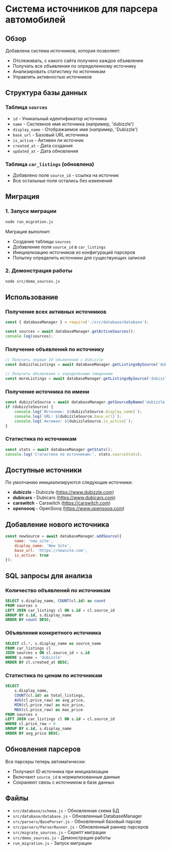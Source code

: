 # Система источников для парсера автомобилей

## Обзор

Добавлена система источников, которая позволяет:
- Отслеживать, с какого сайта получено каждое объявление
- Получать все объявления по определенному источнику
- Анализировать статистику по источникам
- Управлять активностью источников

## Структура базы данных

### Таблица `sources`
- `id` - Уникальный идентификатор источника
- `name` - Системное имя источника (например, 'dubizzle')
- `display_name` - Отображаемое имя (например, 'Dubizzle')
- `base_url` - Базовый URL источника
- `is_active` - Активен ли источник
- `created_at` - Дата создания
- `updated_at` - Дата обновления

### Таблица `car_listings` (обновлена)
- Добавлено поле `source_id` - ссылка на источник
- Все остальные поля остались без изменений

## Миграция

### 1. Запуск миграции
```bash
node run_migration.js
```

Миграция выполнит:
- Создание таблицы `sources`
- Добавление поля `source_id` в `car_listings`
- Инициализацию источников из конфигураций парсеров
- Попытку определить источники для существующих записей

### 2. Демонстрация работы
```bash
node src/demo_sources.js
```

## Использование

### Получение всех активных источников
```javascript
const { databaseManager } = require('./src/database/database');

const sources = await databaseManager.getActiveSources();
console.log(sources);
```

### Получение объявлений по источнику
```javascript
// Получить первые 10 объявлений с Dubizzle
const dubizzleListings = await databaseManager.getListingsBySource('dubizzle', 10);

// Получить объявления с определенным смещением
const moreListings = await databaseManager.getListingsBySource('dubizzle', 10, 10);
```

### Получение источника по имени
```javascript
const dubizzleSource = await databaseManager.getSourceByName('dubizzle');
if (dubizzleSource) {
    console.log(`Источник: ${dubizzleSource.display_name}`);
    console.log(`URL: ${dubizzleSource.base_url}`);
    console.log(`Активен: ${dubizzleSource.is_active}`);
}
```

### Статистика по источникам
```javascript
const stats = await databaseManager.getStats();
console.log('Статистика по источникам:', stats.sourceStats);
```

## Доступные источники

По умолчанию инициализируются следующие источники:
- **dubizzle** - Dubizzle (https://www.dubizzle.com)
- **dubicars** - Dubicars (https://www.dubicars.com)
- **carswitch** - Carswitch (https://carswitch.com)
- **opensooq** - OpenSooq (https://www.opensooq.com)

## Добавление нового источника

```javascript
const newSource = await databaseManager.addSource({
    name: 'new_site',
    display_name: 'New Site',
    base_url: 'https://newsite.com',
    is_active: true
});
```

## SQL запросы для анализа

### Количество объявлений по источникам
```sql
SELECT s.display_name, COUNT(cl.id) as count
FROM sources s
LEFT JOIN car_listings cl ON s.id = cl.source_id
GROUP BY s.id, s.display_name
ORDER BY count DESC;
```

### Объявления конкретного источника
```sql
SELECT cl.*, s.display_name as source_name
FROM car_listings cl
JOIN sources s ON cl.source_id = s.id
WHERE s.name = 'dubizzle'
ORDER BY cl.created_at DESC;
```

### Статистика по ценам по источникам
```sql
SELECT 
    s.display_name,
    COUNT(cl.id) as total_listings,
    AVG(cl.price_raw) as avg_price,
    MIN(cl.price_raw) as min_price,
    MAX(cl.price_raw) as max_price
FROM sources s
LEFT JOIN car_listings cl ON s.id = cl.source_id
WHERE cl.price_raw > 0
GROUP BY s.id, s.display_name
ORDER BY avg_price DESC;
```

## Обновления парсеров

Все парсеры теперь автоматически:
- Получают ID источника при инициализации
- Включают `source_id` в нормализованные данные
- Сохраняют связь с источником в базе данных

## Файлы

- `src/database/schema.js` - Обновленная схема БД
- `src/database/database.js` - Обновленный DatabaseManager
- `src/parsers/BaseParser.js` - Обновленный базовый парсер
- `src/parsers/ParserRunner.js` - Обновленный раннер парсеров
- `src/migrate_sources.js` - Скрипт миграции
- `src/demo_sources.js` - Демонстрация работы
- `run_migration.js` - Запуск миграции

